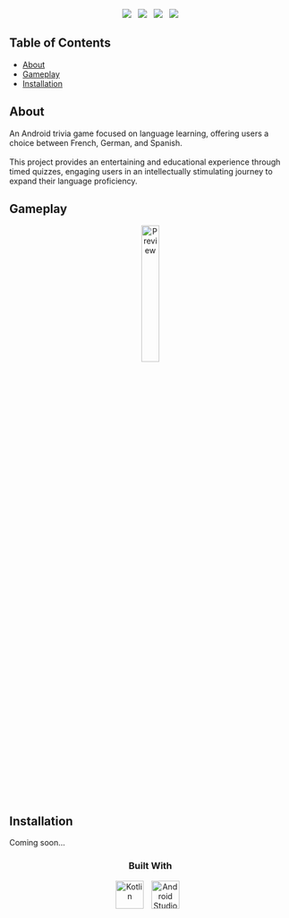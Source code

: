 

<p align="center">
<a href="https://github.com/joolaoye/LanguageTrivia/blob/main/LICENSE"><img src="https://img.shields.io/badge/License-MIT-blue.svg"/></a> &nbsp; <a href=""><img src="https://img.shields.io/badge/Open Source-red.svg"/></a> &nbsp; <a href="https://github.com/joolaoye/LanguageTrivia/blob/main/CONTRIBUTING.md"><img src="https://img.shields.io/badge/Contributors-green.svg"/></a> &nbsp; <a href=""><img src="https://img.shields.io/badge/Built for Android-orange.svg"/></a>
</p>

## Table of Contents
- [About](#about)
- [Gameplay](#gameplay)
- [Installation](#installation)

## About

An Android trivia game focused on language learning, offering users a choice between French, German, and Spanish. 
<br><br>
This project provides an entertaining and educational experience through timed quizzes, engaging users in an intellectually stimulating journey to expand their language proficiency.

## Gameplay

<p align="center">
  <a href="https://i.imgur.com/kpNbdHQ.gif">
    <img src="https://i.imgur.com/kpNbdHQ.gif" alt="Preview" width="25%"/>
  </a>
</p>

<br><br>

## Installation
Coming soon...

<h3 align="center">
  Built With
</h3>

<p align="center">
<a href="https://cdn.jsdelivr.net/gh/devicons/devicon/icons/kotlin/kotlin-original.svg"><img  alt="Kotlin" width="50px"  style="padding-right:10px;" src="https://cdn.jsdelivr.net/gh/devicons/devicon/icons/kotlin/kotlin-original.svg" /></a> <a href="https://cdn.jsdelivr.net/gh/devicons/devicon/icons/androidstudio/androidstudio-original.svg"><img  alt="Android Studio" width="50px" style="padding-right:10px;" src="https://cdn.jsdelivr.net/gh/devicons/devicon/icons/androidstudio/androidstudio-original.svg" />
</p>
<br><br>
